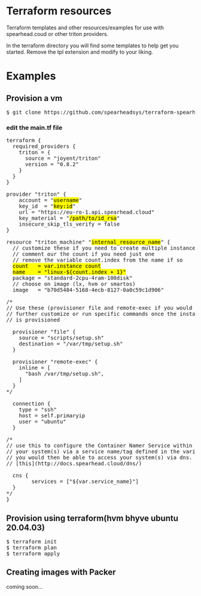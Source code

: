 # Terraform resources
Terraform templates and other resources/examples for use with spearhead.coud or 
other triton providers.

In the terraform directory you will find some templates to help get you started.
Remove the tpl extension and modify to your liking.


# Examples
## Provision a vm 
<pre>
$ git clone https://github.com/spearheadsys/terraform-spearhead.cloud.git
</pre>
### edit the main.tf file
<pre>
terraform {
  required_providers {
    triton = {
      source = "joyent/triton"
      version = "0.8.2"
    }
  }
}

provider "triton" {
    account = "<mark>username</mark>"
    key_id  = "<mark>key:id</mark>"
    url = "https://eu-ro-1.api.spearhead.cloud"
    key_material = "<mark>/path/to/id_rsa</mark>"
    insecure_skip_tls_verify = false
}

resource "triton_machine" "<mark>internal_resource_name</mark>" {
  // customize these if you need to create multiple instances
  // comment our the count if you need just one
  // remove the variable count.index from the name if so
  <mark>count   = var.instance_count</mark>
  <mark>name    = "linux-${count.index + 1}"</mark>
  package = "standard-2cpu-4ram-100disk"
  // choose on image (lx, hvm or smartos)
  image   = "b70d5484-5168-4ecb-8127-0a0c59c1d906"

/*
// Use these (provisioner file and remote-exec if you would like to 
// further customize or run specific commands once the instance 
// is provisioned

  provisioner "file" {
    source = "scripts/setup.sh"
    destination = "/var/tmp/setup.sh"
  }

  provisioner "remote-exec" {
    inline = [
      "bash /var/tmp/setup.sh",
    ]
  }
*/

  connection {
    type = "ssh"
    host = self.primaryip
    user = "ubuntu"
  }

/*
// use this to configure the Container Namer Service within triton and access
// your system(s) via a service name/tag defined in the variables.tf file
// you would then be able to access your system(s) via dns. For more details see
// [this](http://docs.spearhead.cloud/dns/)

  cns {
        services = ["${var.service_name}"]
  }
*/
}
</pre>

## Provision using terraform(hvm bhyve ubuntu 20.04.03)
<pre>
$ terraform init
$ terraform plan
$ terraform apply
</pre>


## Creating images with Packer
coming soon...